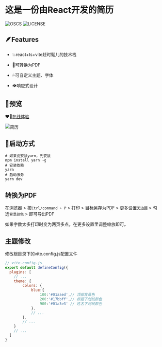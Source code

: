 # 这是一份由React开发的简历

![OSCS](https://www.oscs1024.com/platform/badge/LittleSource/resume-react.svg)
![LICENSE](https://img.shields.io/badge/LICENSE-GNU%20General%20Public-green)

## 🪶Features

- 💥react+ts+vite赶时髦儿的技术栈

- 💪可转换为PDF

- 💦可自定义主题、字体

- 👁️响应式设计

## 👋预览

❤️‍🔥[在线体验](https://resume.52ym.vip/)

![简历](https://raw.githubusercontent.com/LittleSource/resume-react/main/resume.png)

## 🏃启动方式

```shell
# 如果没安装yarn，先安装
npm install yarn -g
# 安装依赖
yarn
# 启动服务
yarn dev 
```

## 转换为PDF

在浏览器 > 按`Ctrl/command + P` > 打印 > 目标另存为PDF > 更多设置`无边距` > 勾选`背景颜色` > 即可导出PDF

如果字数太多打印时变为两页多点，在更多设置里调整缩放即可。

## 主题修改

修改根目录下的vite.config.js配置文件

```js
// vite.config.js
export default defineConfig({
  plugins: [
    // ...
    theme: {
        colors: {
            blue:{
                100:'#01aaed',// 顶部背景色
                200:'#17bbff',// 标题下划线颜色
                900:'#01a3e3' // 姓名下划线颜色
            },
            // ...
        },
        // ...
    }
    // ...
  ]
}
```
